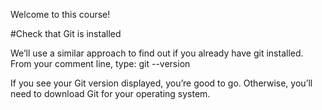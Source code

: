 Welcome to this course!

#Check that Git is installed

We’ll use a similar approach to find out if you already have git installed. From your comment line, type: git --version

If you see your Git version displayed, you’re good to go. Otherwise, you’ll need to download Git for your operating system.

